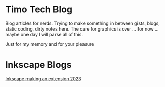 # Timo Tech Blog
Blog articles for nerds. Trying to make something in between gists, blogs, static coding, dirty notes here. The care for graphics is over ... for now ... maybe one day I will parse all of this.

Just for my memory and for your pleasure

# Inkscape Blogs
[Inkscape making an extension 2023](2023/inkscape-make-an-extension.md)
